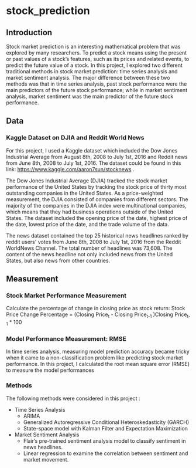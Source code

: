 # stock_prediction

## Introduction
  Stock market prediction is an interesting mathematical problem that was explored by many researchers. To predict a stock means using the present or past values of a stock’s features, such as its prices and related events, to predict the future value of a stock. 
  In this project, I explored two different traditional methods in stock market prediction: time series analysis and market sentiment analysis. The major difference between these two methods was that in time series analysis, past stock performance were the main predictors of the future stock performance; while in market sentiment analysis, market sentiment was the main predictor of the future stock performance. 

## Data
 
### Kaggle Dataset on DJIA and Reddit World News
  For this project, I used a Kaggle dataset which included the Dow Jones Industrial Average from August 8th, 2008 to July 1st, 2016 and Reddit news from June 8th,  2008 to July 1st, 2016. The dataset could be found in this link: https://www.kaggle.com/aaron7sun/stocknews . 

  The Dow Jones Industrial Average (DJIA) tracked the stock market performance of the United States by tracking the stock price of thirty most outstanding companies in the United States. As a price-weighted measurement, the DJIA consisted of companies from different sectors. The majority of the companies in the DJIA index were multinational companies, which means that they had business operations outside of the United States. The dataset included the opening price of the date, highest price of the date, lowest price of the date, and the trade volume of the data. 

  The news dataset contained the top 25 historical news headlines ranked by reddit users' votes from June 8th,  2008 to July 1st, 2016 from the Reddit WorldNews Channel. The total number of headlines was 73,608. The content of the news headline not only included news from the United States, but also news from other countries. 
  
## Measurement
 
### Stock Market Performance Measurement
Calculate the percentage of change in closing price as stock return:
Stock Price Change Percentage = (Closing Price<sub>t</sub> - Closing Price<sub>t-1</sub> )Closing Price<sub>t-1</sub> * 100

### Model Performance Measurement: RMSE
In time series analysis, measuring model prediction accuracy became tricky when it came to a non-classification problem like predicting stock market performance. In this project, I calculated the root mean square error (RMSE) to measure the model performances

### Methods 
The following methods were considered in this project :
- Time Series Analysis
  * ARIMA
  * Generalized Autoregressive Conditional Heteroskedasticity (GARCH)
  * State-space model with Kalman Filter and Expectation Maximization
- Market Sentiment Analysis
  * Flair’s pre-trained sentiment analysis model to classify sentiment in news headlines. 
  * Linear regression to examine the correlation between sentiment and market movement. 

